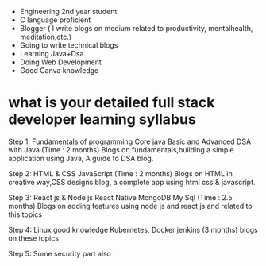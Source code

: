 - Engineering 2nd year student
- C language proficient
- Blogger ( I write blogs on medium related to productivity, mentalhealth, meditation,etc.)
- Going to write technical blogs
- Learning Java+Dsa
- Doing Web Development
- Good Canva knowledge

# what is your detailed full stack developer learning syllabus

Step 1:
Fundamentals of programming
Core java
Basic and Advanced DSA with Java
(Time : 2 months)
Blogs on fundamentals,building a simple application using Java, A guide to DSA blog.

Step 2:
HTML & CSS
JavaScript
(Time : 2 months)
Blogs on HTML in creative way,CSS designs blog, a complete app using html css & javascript.

Step 3:
React js & Node js
React Native
MongoDB
My Sql
(Time : 2.5 months)
Blogs on adding features using node js and react js and related to this topics

Step 4:
Linux good knowledge
Kubernetes, Docker
jenkins
(3 months)
blogs on these topics

Step 5:
Some security part also
